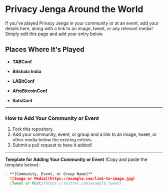 # Privacy Jenga Around the World

If you've played Privacy Jenga in your community or at an event, add your details here, along with a link to an image, tweet, or any relevant media! Simply edit this page and add your entry below.

## Places Where It's Played

- **TABConf**  

- **Bitshala India**  

- **LABitConf**  

- **AfroBitcoinConf**  

- **SatsConf**  

---

### How to Add Your Community or Event

1. Fork this repository.
2. Add your community, event, or group and a link to an image, tweet, or other media below the existing entries.
3. Submit a pull request to have it added!

---

**Template for Adding Your Community or Event** (Copy and paste the template below):

```markdown
- **[Community, Event, or Group Name]**  
  ![Image or Media](https://example.com/link-to-image.jpg)  
  [Tweet or Post](https://twitter.com/example_tweet)
